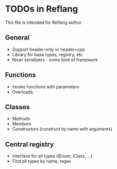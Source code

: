 # TODOs in Reflang
This file is intended for Reflang author.

## General
* Support header-only or header+cpp
* Library for base types, registry, etc
* Nicer serializers - some kind of framework

## Functions
* Invoke functions with parameters
* Overloads

## Classes
* Methods
* Members
* Constructors (construct by name with arguments)

## Central registry
* Interface for all types (IEnum, IClass, ...)
* Find all types by name, regex
